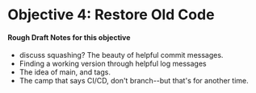 # Objective 4: Restore Old Code
#### Rough Draft Notes for this objective
* discuss squashing? The beauty of helpful commit messages.
* Finding a working version through helpful log messages
* The idea of main, and tags.
* The camp that says CI/CD, don't branch--but that's for another time.
 